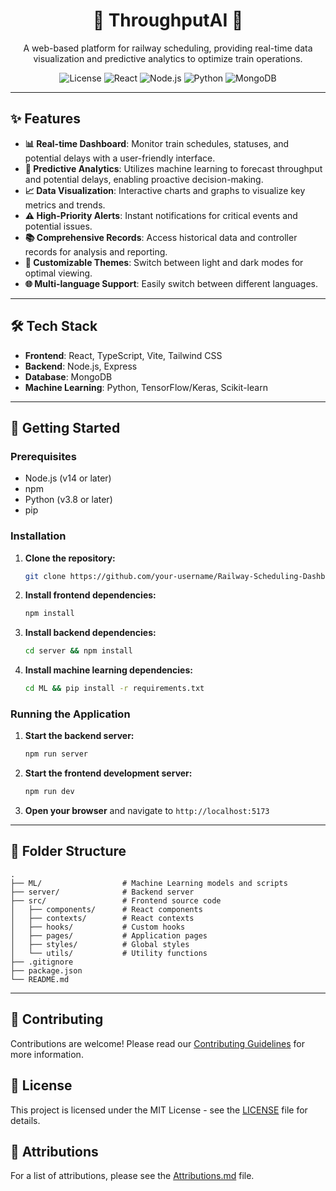 <h1 align="center">🚂 ThroughputAI 🚆</h1>

<p align="center">
  A web-based platform for railway scheduling, providing real-time data visualization and predictive analytics to optimize train operations.
</p>

<p align="center">
  <img src="https://img.shields.io/badge/license-MIT-blue.svg" alt="License">
  <img src="https://img.shields.io/badge/React-20232A?style=for-the-badge&logo=react&logoColor=61DAFB" alt="React">
  <img src="https://img.shields.io/badge/Node.js-339933?style=for-the-badge&logo=nodedotjs&logoColor=white" alt="Node.js">
  <img src="https://img.shields.io/badge/Python-3776AB?style=for-the-badge&logo=python&logoColor=white" alt="Python">
  <img src="https://img.shields.io/badge/MongoDB-47A248?style=for-the-badge&logo=mongodb&logoColor=white" alt="MongoDB">
</p>

---

## ✨ Features

-   **📊 Real-time Dashboard**: Monitor train schedules, statuses, and potential delays with a user-friendly interface.
-   **🧠 Predictive Analytics**: Utilizes machine learning to forecast throughput and potential delays, enabling proactive decision-making.
-   **📈 Data Visualization**: Interactive charts and graphs to visualize key metrics and trends.
-   **⚠️ High-Priority Alerts**: Instant notifications for critical events and potential issues.
-   **📚 Comprehensive Records**: Access historical data and controller records for analysis and reporting.
-   **🎨 Customizable Themes**: Switch between light and dark modes for optimal viewing.
-   **🌐 Multi-language Support**: Easily switch between different languages.

---

## 🛠️ Tech Stack

-   **Frontend**: React, TypeScript, Vite, Tailwind CSS
-   **Backend**: Node.js, Express
-   **Database**: MongoDB
-   **Machine Learning**: Python, TensorFlow/Keras, Scikit-learn

---

## 🚀 Getting Started

### Prerequisites

-   Node.js (v14 or later)
-   npm
-   Python (v3.8 or later)
-   pip

### Installation

1.  **Clone the repository:**
    ```bash
    git clone https://github.com/your-username/Railway-Scheduling-Dashboard.git
    ```
2.  **Install frontend dependencies:**
    ```bash
    npm install
    ```
3.  **Install backend dependencies:**
    ```bash
    cd server && npm install
    ```
4.  **Install machine learning dependencies:**
    ```bash
    cd ML && pip install -r requirements.txt
    ```

### Running the Application

1.  **Start the backend server:**
    ```bash
    npm run server
    ```
2.  **Start the frontend development server:**
    ```bash
    npm run dev
    ```
3.  **Open your browser** and navigate to `http://localhost:5173`

---

## 📂 Folder Structure

```
.
├── ML/                  # Machine Learning models and scripts
├── server/              # Backend server
├── src/                 # Frontend source code
│   ├── components/      # React components
│   ├── contexts/        # React contexts
│   ├── hooks/           # Custom hooks
│   ├── pages/           # Application pages
│   ├── styles/          # Global styles
│   └── utils/           # Utility functions
├── .gitignore
├── package.json
└── README.md
```

---

## 🤝 Contributing

Contributions are welcome! Please read our [Contributing Guidelines](docs/Guidelines.md) for more information.

## 📄 License

This project is licensed under the MIT License - see the [LICENSE](LICENSE) file for details.

## 🙏 Attributions

For a list of attributions, please see the [Attributions.md](docs/Attributions.md) file.
